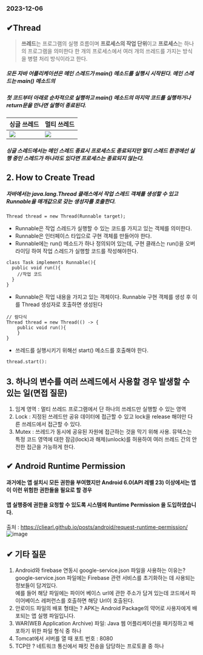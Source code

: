 ### 2023-12-06
## ✔Thread
> **쓰레드**는 프로그램의 실행 흐름이며 **프로세스의 작업 단위**이고 **프로세스**는 하나의 프로그램을 의미한다
>  한 개의 프로세스에서 여러 개의 쓰레드를 가지는 방식을 병렬 처리 방식이라고 한다.
##### 모든 자바 어플리케이션은 메인 스레드가 main() 메소드를 실행시 시작된다. 메인 스레드는 main() 메소드의   
##### 첫 코드부터 아래로 순차적으로 실행하고 main() 메소드의 마지막 코드를 실행하거나 return문을 만나면 실행이 종료된다.
|싱글 쓰레드|멀티 쓰레드|
|--|--|
|<img src="https://github.com/chanho0908/interview-question/assets/84930748/e6c134c0-7fcc-4e2a-9382-da03efca386a">|<img src="https://github.com/chanho0908/interview-question/assets/84930748/dac0f0a9-642e-45d0-831c-cd8c209b286b">|
##### 싱글 스레드에서는 메인 스레드 종료시 프로세스도 종료되지만 멀티 스레드 환경에선 실행 중인 스레드가 하나라도 있다면 프로세스는 종료되지 않는다.

## 2. How to Create Tread 
##### 자바에서는 java.lang.Thread 클래스에서 작업 스레드 객체를 생성할 수 있고 Runnable을 매개값으로 갖는 생성자를 호출한다.   
```
Thread thread = new Thread(Runnable target);
```
* Runnable은 작업 스레드가 실행할 수 있는 코드를 가지고 있는 객체를 의미한다.
* Runnable은 인터페이스 타입으로 구현 객체를 만들어야 한다.
* Runnable에는 run() 메소드가 하나 정의되어 있는데, 구현 클래스는 run()을 오버라이딩 하여 작업 스레드가 실행할 코드를 작성해야한다.
```
class Task implements Runnable(){
  public void run(){
    //작업 코드
  }
}
```
* Runnable은 작업 내용을 가지고 있는 객체이다. Runnable 구현 객체를 생성 후 이를 Thread 생성자로 호출하면 생성된다
```
// 람다식
Thread thread = new Thread(() -> {
    public void run(){
    }
}
```

* 쓰레드를 실행시키기 위해선 start() 메소드를 호출해야 한다.
```
thread.start():
```
  
 
 ## 3. 하나의 변수를 여러 쓰레드에서 사용할 경우 발생할 수 있는 일(면접 질문)
   1) 임계 영역 : 멀티 쓰레드 프로그램에서 단 하나의 쓰레드만 실행할 수 있는 영역
   2) Lock : 지정된 쓰레드만 공유 데이터에 접근할 수 있고 lock을 release 해야만 다른 쓰레드에서 접근할 수 있다.
   3) Mutex : 쓰레드가 동시에 공유된 자원에 접근하는 것을 막기 위해 사용. 뮤텍스는 특정 코드 영역에 대한 잠금(lock)과 해제(unlock)를 허용하여 여러 쓰레드 간의 안전한 접근을 가능하게 한다.

## ✔ Android Runtime Permission
  #### 과거에는 앱 설치시 모든 권한을 부여했지만 Android 6.0(API 레벨 23) 이상에서는 앱이 이런 위험한 권한들을 필요로 할 경우     
  #### 앱 실행중에 권한을 요청할 수 있도록 시스템에 Runtime Permission 을 도입하였습니다.
  출처 : https://cliearl.github.io/posts/android/request-runtime-permission/
![image](https://github.com/chanho0908/interview-question/assets/84930748/15251c02-6d48-4f63-b3ad-2b8f201191d3)

## ✔ 기타 질문
1. Android와 firebase 연동시 google-service.json 파일을 사용하는 이유는?   
  google-service.json 파일에는 Firebase 관련 서비스를 초기화하는 데 사용되는 정보들이 담겨있다.   
  예를 들어 해당 파일에는 파이어 베이스 url에 관한 주소가 담겨 있는데 코드에서 파이어베이스 레퍼런스를 호출하면 해당 Url이 호출된다.   
2. 안로이드 파일의 배포 형태는 ? APK는 Android Package의 약어로 사용자에게 배포되는 앱 실행 파일입니다.   
3. WAR(WEB Application Archive) 파일: Java 웹 어플리케이션을 패키징하고 배포하기 위한 파일 형식 중 하나  
4. Tomcat에서 서버를 열 때 포트 번호 : 8080  
5. TCP란 ? 네트워크 통신에서 패킷 전송을 담당하는 프로토콜 중 하나  
